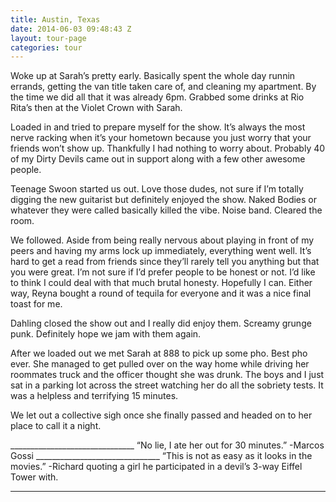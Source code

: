 ```yaml
---
title: Austin, Texas
date: 2014-06-03 09:48:43 Z
layout: tour-page
categories: tour
---
```


Woke up at Sarah’s pretty early. Basically spent the whole day runnin errands, getting the van title taken care of, and cleaning my apartment. By the time we did all that it was already 6pm. Grabbed some drinks at Rio Rita’s then at the Violet Crown with Sarah.

Loaded in and tried to prepare myself for the show. It’s always the most nerve racking when it’s your hometown because you just worry that your friends won’t show up. Thankfully I had nothing to worry about. Probably 40 of my Dirty Devils came out in support along with a few other awesome people.

Teenage Swoon started us out. Love those dudes, not sure if I’m totally digging the new guitarist but definitely enjoyed the show. Naked Bodies or whatever they were called basically killed the vibe. Noise band. Cleared the room.

We followed. Aside from being really nervous about playing in front of my peers and having my arms lock up immediately, everything went well. It’s hard to get a read from friends since they’ll rarely tell you anything but that you were great. I’m not sure if I’d prefer people to be honest or not. I’d like to think I could deal with that much brutal honesty. Hopefully I can. Either way, Reyna bought a round of tequila for everyone and it was a nice final toast for me.

Dahling closed the show out and I really did enjoy them. Screamy grunge punk. Definitely hope we jam with them again.

After we loaded out we met Sarah at 888 to pick up some pho. Best pho ever. She managed to get pulled over on the way home while driving her roommates truck and the officer thought she was drunk. The boys and I just sat in a parking lot across the street watching her do all the sobriety tests. It was a helpless and terrifying 15 minutes.

We let out a collective sigh once she finally passed and headed on to her place to call it a night.

_______________________________ “No lie, I ate her out for 30 minutes.” -Marcos Gossi
_______________________________ “This is not as easy as it looks in the movies.” -Richard quoting a girl he participated in a devil’s 3-way Eiffel Tower with.
_______________________________